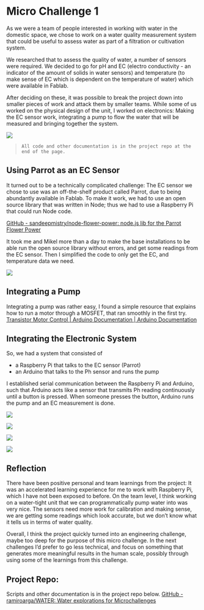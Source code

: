 # Micro Challenge 1
As we were a team of people interested in working with water in the domestic space, we chose to work on a water quality measurement system that could be useful to assess water as part of a filtration or cultivation system.

We researched that to assess the quality of water, a number of sensors were required. We decided to go for pH and EC (electro conductivity -  an indicator of the amount of solids in water sensors) and temperature (to make sense of EC which is dependent on the temperature of water) which were available in Fablab. 

After deciding on these, it was possible to break the project down into smaller pieces of work and attack them by smaller teams. While some of us worked on the physical design of the unit, I worked on electronics:  Making the EC sensor work, integrating a pump to flow the water that will be measured and bringing together the system.

![](https://i.imgur.com/i4chBPB.jpg)

> `All code and other documentation is in the project repo at the end of the page.`

## Using Parrot as an EC Sensor

It turned out to be a technically complicated challenge: The EC sensor we chose to use was an off-the-shelf product called Parrot, due to being abundantly available in Fablab. To make it work, we had to use an open source library that was written in Node; thus we had to use a Raspberry Pi that could run Node code. 

[GitHub - sandeepmistry/node-flower-power: node.js lib for the Parrot Flower Power](https://github.com/sandeepmistry/node-flower-power)

It took me and Mikel  more than a day to make the base installations to be able run the open source library without errors, and get some readings from the EC sensor. Then I simplified the code to only get the EC, and temperature data we need. 

![](https://i.imgur.com/RTjPqXM.jpg)


## Integrating a Pump
Integrating a pump was rather easy, I found a simple resource that explains how to run a motor through a MOSFET, that ran smoothly in the first try.
[Transistor Motor Control | Arduino Documentation | Arduino Documentation](https://docs.arduino.cc/learn/electronics/transistor-motor-control)

## Integrating the Electronic System
So, we had a system that consisted of
- a Raspberry Pi that talks to the EC sensor (Parrot)
- an Arduino that talks to the Ph sensor and runs the pump

I established serial communication between the Raspberry Pi and Arduino, such that Arduino acts like a sensor that transmits Ph reading continuously until a button is pressed.
 When someone presses the button, Arduino runs the pump and an EC measurement is done.
 
![](https://i.imgur.com/fpaTgVu.jpg)

![](https://i.imgur.com/x4kSVkv.png)

![](https://i.imgur.com/tK2qoZD.jpg)

![](https://i.imgur.com/tgWHuVJ.png)


## Reflection
There have been positive personal and team learnings from the project:
It was an accelerated learning experience for me to work with Raspberry Pi, which I have not been exposed to before. On the team level, I think working on a water-tight unit that we can programmatically pump water into was very nice. The sensors need more work for calibration and making sense, we are getting some readings which look accurate, but we don’t know what it tells us in terms of water quality.

Overall, I think the project quickly turned into an engineering challenge, maybe too deep for the purpose of this micro challenge. In the next challenges I’d prefer to go less technical, and focus on something that generates more meaningful results in the human scale, possibly through using some of the learnings from this challenge.

## Project Repo:

Scripts and other documentation is in the project repo below.
[GitHub - ramiroarga/WATER: Water explorations for Microchallenges](https://github.com/ramiroarga/WATER)